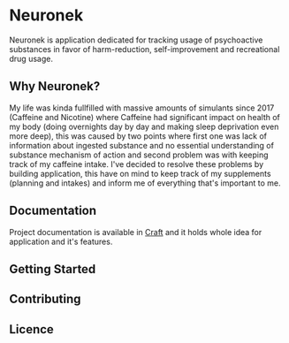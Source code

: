 # Neuronek

Neuronek is application dedicated for tracking usage of psychoactive substances in favor of harm-reduction, self-improvement and recreational drug usage.

## Why Neuronek?

My life was kinda fullfilled with massive amounts of simulants since 2017 (Caffeine and Nicotine) where Caffeine had significant impact on health of my body (doing overnights day by day and making sleep deprivation even more deep), this was caused by two points where first one was lack of information about ingested substance and no essential understanding of substance mechanism of action and second problem was with keeping track of my caffeine intake. I've decided to resolve these problems by building application, this have on mind to keep track of my supplements (planning and intakes) and inform me of everything that's important to me.

## Documentation

Project documentation is available in [Craft](https://www.craft.do/space-invite/?id=aVL1gPeJLrKLPUDF6qiCxdu) and it holds whole idea for application and it's features.

## Getting Started

## Contributing

## Licence